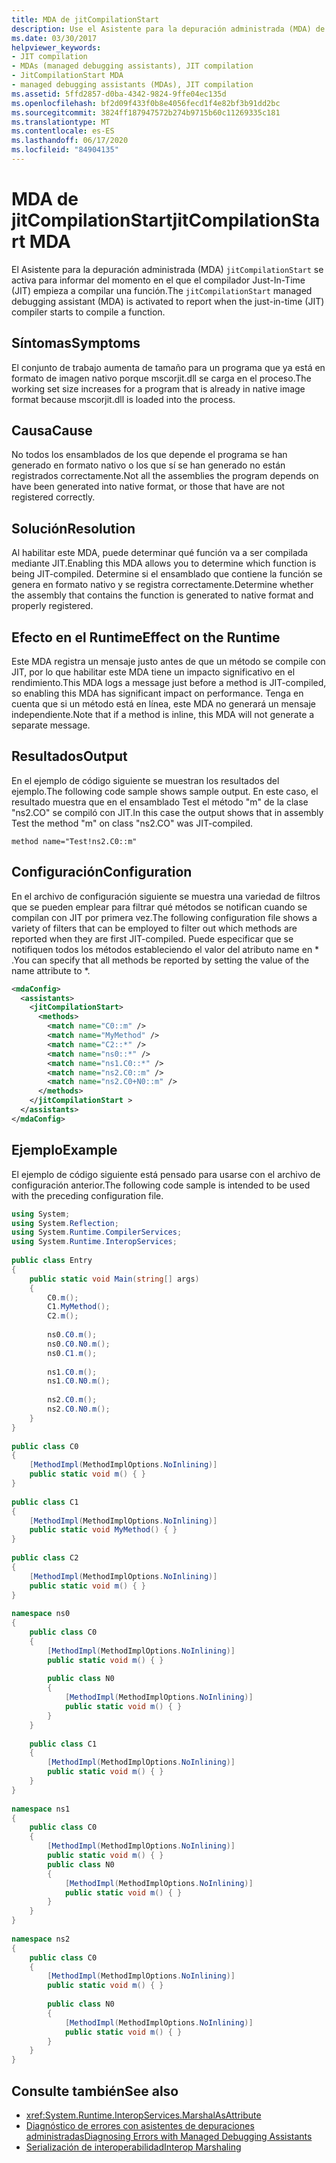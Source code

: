 ```yaml
---
title: MDA de jitCompilationStart
description: Use el Asistente para la depuración administrada (MDA) de jitCompilationStart, que se inicia para informar cuando el compilador Just-in-Time (JIT) comienza a compilar una función de .NET.
ms.date: 03/30/2017
helpviewer_keywords:
- JIT compilation
- MDAs (managed debugging assistants), JIT compilation
- JitCompilationStart MDA
- managed debugging assistants (MDAs), JIT compilation
ms.assetid: 5ffd2857-d0ba-4342-9824-9ffe04ec135d
ms.openlocfilehash: bf2d09f433f0b8e4056fecd1f4e82bf3b91dd2bc
ms.sourcegitcommit: 3824ff187947572b274b9715b60c11269335c181
ms.translationtype: MT
ms.contentlocale: es-ES
ms.lasthandoff: 06/17/2020
ms.locfileid: "84904135"
---
```

# <a name="jitcompilationstart-mda"></a><span data-ttu-id="09bcb-103">MDA de jitCompilationStart</span><span class="sxs-lookup"><span data-stu-id="09bcb-103">jitCompilationStart MDA</span></span>
<span data-ttu-id="09bcb-104">El Asistente para la depuración administrada (MDA) `jitCompilationStart` se activa para informar del momento en el que el compilador Just-In-Time (JIT) empieza a compilar una función.</span><span class="sxs-lookup"><span data-stu-id="09bcb-104">The `jitCompilationStart` managed debugging assistant (MDA) is activated to report when the just-in-time (JIT) compiler starts to compile a function.</span></span>  
  
## <a name="symptoms"></a><span data-ttu-id="09bcb-105">Síntomas</span><span class="sxs-lookup"><span data-stu-id="09bcb-105">Symptoms</span></span>  
 <span data-ttu-id="09bcb-106">El conjunto de trabajo aumenta de tamaño para un programa que ya está en formato de imagen nativo porque mscorjit.dll se carga en el proceso.</span><span class="sxs-lookup"><span data-stu-id="09bcb-106">The working set size increases for a program that is already in native image format because mscorjit.dll is loaded into the process.</span></span>  
  
## <a name="cause"></a><span data-ttu-id="09bcb-107">Causa</span><span class="sxs-lookup"><span data-stu-id="09bcb-107">Cause</span></span>  
 <span data-ttu-id="09bcb-108">No todos los ensamblados de los que depende el programa se han generado en formato nativo o los que sí se han generado no están registrados correctamente.</span><span class="sxs-lookup"><span data-stu-id="09bcb-108">Not all the assemblies the program depends on have been generated into native format, or those that have are not registered correctly.</span></span>  
  
## <a name="resolution"></a><span data-ttu-id="09bcb-109">Solución</span><span class="sxs-lookup"><span data-stu-id="09bcb-109">Resolution</span></span>  
 <span data-ttu-id="09bcb-110">Al habilitar este MDA, puede determinar qué función va a ser compilada mediante JIT.</span><span class="sxs-lookup"><span data-stu-id="09bcb-110">Enabling this MDA allows you to determine which function is being JIT-compiled.</span></span> <span data-ttu-id="09bcb-111">Determine si el ensamblado que contiene la función se genera en formato nativo y se registra correctamente.</span><span class="sxs-lookup"><span data-stu-id="09bcb-111">Determine whether the assembly that contains the function is generated to native format and properly registered.</span></span>  
  
## <a name="effect-on-the-runtime"></a><span data-ttu-id="09bcb-112">Efecto en el Runtime</span><span class="sxs-lookup"><span data-stu-id="09bcb-112">Effect on the Runtime</span></span>  
 <span data-ttu-id="09bcb-113">Este MDA registra un mensaje justo antes de que un método se compile con JIT, por lo que habilitar este MDA tiene un impacto significativo en el rendimiento.</span><span class="sxs-lookup"><span data-stu-id="09bcb-113">This MDA logs a message just before a method is JIT-compiled, so enabling this MDA has significant impact on performance.</span></span> <span data-ttu-id="09bcb-114">Tenga en cuenta que si un método está en línea, este MDA no generará un mensaje independiente.</span><span class="sxs-lookup"><span data-stu-id="09bcb-114">Note that if a method is inline, this MDA will not generate a separate message.</span></span>  
  
## <a name="output"></a><span data-ttu-id="09bcb-115">Resultados</span><span class="sxs-lookup"><span data-stu-id="09bcb-115">Output</span></span>  
 <span data-ttu-id="09bcb-116">En el ejemplo de código siguiente se muestran los resultados del ejemplo.</span><span class="sxs-lookup"><span data-stu-id="09bcb-116">The following code sample shows sample output.</span></span> <span data-ttu-id="09bcb-117">En este caso, el resultado muestra que en el ensamblado Test el método "m" de la clase "ns2.CO" se compiló con JIT.</span><span class="sxs-lookup"><span data-stu-id="09bcb-117">In this case the output shows that in assembly Test the method "m" on class "ns2.CO" was JIT-compiled.</span></span>  
  
```output
method name="Test!ns2.C0::m"  
```  
  
## <a name="configuration"></a><span data-ttu-id="09bcb-118">Configuración</span><span class="sxs-lookup"><span data-stu-id="09bcb-118">Configuration</span></span>  
 <span data-ttu-id="09bcb-119">En el archivo de configuración siguiente se muestra una variedad de filtros que se pueden emplear para filtrar qué métodos se notifican cuando se compilan con JIT por primera vez.</span><span class="sxs-lookup"><span data-stu-id="09bcb-119">The following configuration file shows a variety of filters that can be employed to filter out which methods are reported when they are first JIT-compiled.</span></span> <span data-ttu-id="09bcb-120">Puede especificar que se notifiquen todos los métodos estableciendo el valor del atributo name en \* .</span><span class="sxs-lookup"><span data-stu-id="09bcb-120">You can specify that all methods be reported by setting the value of the name attribute to \*.</span></span>  
  
```xml  
<mdaConfig>  
  <assistants>  
    <jitCompilationStart>  
      <methods>  
        <match name="C0::m" />  
        <match name="MyMethod" />  
        <match name="C2::*" />  
        <match name="ns0::*" />  
        <match name="ns1.C0::*" />  
        <match name="ns2.C0::m" />  
        <match name="ns2.C0+N0::m" />  
      </methods>  
    </jitCompilationStart >  
  </assistants>  
</mdaConfig>  
```  
  
## <a name="example"></a><span data-ttu-id="09bcb-121">Ejemplo</span><span class="sxs-lookup"><span data-stu-id="09bcb-121">Example</span></span>  
 <span data-ttu-id="09bcb-122">El ejemplo de código siguiente está pensado para usarse con el archivo de configuración anterior.</span><span class="sxs-lookup"><span data-stu-id="09bcb-122">The following code sample is intended to be used with the preceding configuration file.</span></span>  
  
```csharp
using System;  
using System.Reflection;  
using System.Runtime.CompilerServices;  
using System.Runtime.InteropServices;  
  
public class Entry  
{  
    public static void Main(string[] args)  
    {  
        C0.m();  
        C1.MyMethod();  
        C2.m();  
  
        ns0.C0.m();  
        ns0.C0.N0.m();  
        ns0.C1.m();  
  
        ns1.C0.m();  
        ns1.C0.N0.m();  
  
        ns2.C0.m();  
        ns2.C0.N0.m();  
    }  
}  
  
public class C0  
{  
    [MethodImpl(MethodImplOptions.NoInlining)]  
    public static void m() { }  
}  
  
public class C1  
{  
    [MethodImpl(MethodImplOptions.NoInlining)]  
    public static void MyMethod() { }  
}  
  
public class C2  
{  
    [MethodImpl(MethodImplOptions.NoInlining)]  
    public static void m() { }  
}  
  
namespace ns0  
{  
    public class C0  
    {  
        [MethodImpl(MethodImplOptions.NoInlining)]  
        public static void m() { }  
  
        public class N0  
        {  
            [MethodImpl(MethodImplOptions.NoInlining)]  
            public static void m() { }  
        }  
    }  
  
    public class C1  
    {  
        [MethodImpl(MethodImplOptions.NoInlining)]  
        public static void m() { }  
    }  
}  
  
namespace ns1  
{  
    public class C0  
    {  
        [MethodImpl(MethodImplOptions.NoInlining)]  
        public static void m() { }  
        public class N0  
        {  
            [MethodImpl(MethodImplOptions.NoInlining)]  
            public static void m() { }  
        }  
    }  
}  
  
namespace ns2  
{  
    public class C0  
    {  
        [MethodImpl(MethodImplOptions.NoInlining)]  
        public static void m() { }  
  
        public class N0  
        {  
            [MethodImpl(MethodImplOptions.NoInlining)]  
            public static void m() { }  
        }  
    }  
}  
```  
  
## <a name="see-also"></a><span data-ttu-id="09bcb-123">Consulte también</span><span class="sxs-lookup"><span data-stu-id="09bcb-123">See also</span></span>

- <xref:System.Runtime.InteropServices.MarshalAsAttribute>
- [<span data-ttu-id="09bcb-124">Diagnóstico de errores con asistentes de depuraciones administradas</span><span class="sxs-lookup"><span data-stu-id="09bcb-124">Diagnosing Errors with Managed Debugging Assistants</span></span>](diagnosing-errors-with-managed-debugging-assistants.md)
- [<span data-ttu-id="09bcb-125">Serialización de interoperabilidad</span><span class="sxs-lookup"><span data-stu-id="09bcb-125">Interop Marshaling</span></span>](../interop/interop-marshaling.md)
